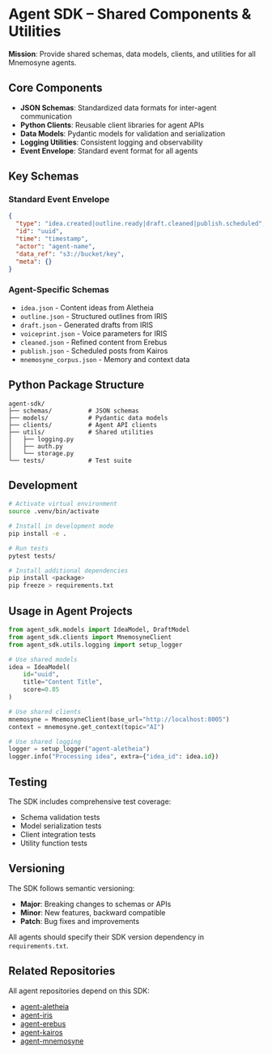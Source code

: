 # Agent SDK – Shared Components & Utilities

**Mission**: Provide shared schemas, data models, clients, and utilities for all Mnemosyne agents.

## Core Components

- **JSON Schemas**: Standardized data formats for inter-agent communication
- **Python Clients**: Reusable client libraries for agent APIs
- **Data Models**: Pydantic models for validation and serialization
- **Logging Utilities**: Consistent logging and observability
- **Event Envelope**: Standard event format for all agents

## Key Schemas

### Standard Event Envelope

```json
{
  "type": "idea.created|outline.ready|draft.cleaned|publish.scheduled",
  "id": "uuid",
  "time": "timestamp",
  "actor": "agent-name",
  "data_ref": "s3://bucket/key",
  "meta": {}
}
```

### Agent-Specific Schemas

- `idea.json` - Content ideas from Aletheia
- `outline.json` - Structured outlines from IRIS
- `draft.json` - Generated drafts from IRIS
- `voiceprint.json` - Voice parameters for IRIS
- `cleaned.json` - Refined content from Erebus
- `publish.json` - Scheduled posts from Kairos
- `mnemosyne_corpus.json` - Memory and context data

## Python Package Structure

```
agent-sdk/
├── schemas/          # JSON schemas
├── models/           # Pydantic data models
├── clients/          # Agent API clients
├── utils/            # Shared utilities
│   ├── logging.py
│   ├── auth.py
│   └── storage.py
└── tests/            # Test suite
```

## Development

```bash
# Activate virtual environment
source .venv/bin/activate

# Install in development mode
pip install -e .

# Run tests
pytest tests/

# Install additional dependencies
pip install <package>
pip freeze > requirements.txt
```

## Usage in Agent Projects

```python
from agent_sdk.models import IdeaModel, DraftModel
from agent_sdk.clients import MnemosyneClient
from agent_sdk.utils.logging import setup_logger

# Use shared models
idea = IdeaModel(
    id="uuid",
    title="Content Title",
    score=0.85
)

# Use shared clients
mnemosyne = MnemosyneClient(base_url="http://localhost:8005")
context = mnemosyne.get_context(topic="AI")

# Use shared logging
logger = setup_logger("agent-aletheia")
logger.info("Processing idea", extra={"idea_id": idea.id})
```

## Testing

The SDK includes comprehensive test coverage:
- Schema validation tests
- Model serialization tests
- Client integration tests
- Utility function tests

## Versioning

The SDK follows semantic versioning:
- **Major**: Breaking changes to schemas or APIs
- **Minor**: New features, backward compatible
- **Patch**: Bug fixes and improvements

All agents should specify their SDK version dependency in `requirements.txt`.

## Related Repositories

All agent repositories depend on this SDK:
- [agent-aletheia](https://github.com/stephenpeters/agent-aletheia)
- [agent-iris](https://github.com/stephenpeters/agent-iris)
- [agent-erebus](https://github.com/stephenpeters/agent-erebus)
- [agent-kairos](https://github.com/stephenpeters/agent-kairos)
- [agent-mnemosyne](https://github.com/stephenpeters/agent-mnemosyne)
